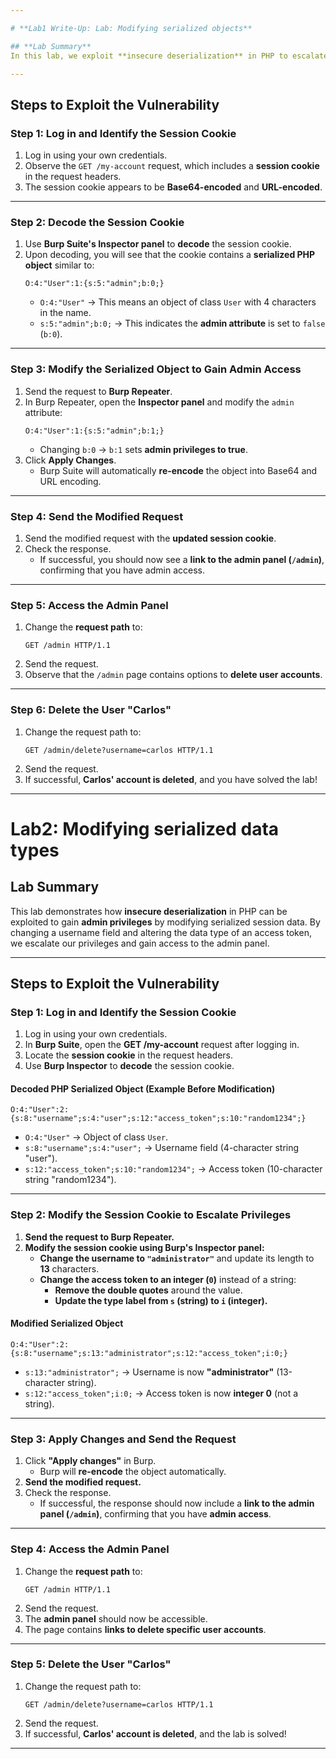 ```yaml
---

# **Lab1 Write-Up: Lab: Modifying serialized objects**  

## **Lab Summary**  
In this lab, we exploit **insecure deserialization** in PHP to escalate privileges and delete a user account. The session cookie contains a **serialized PHP object**, which we modify to gain admin access.  

---
```


## **Steps to Exploit the Vulnerability**  

### **Step 1: Log in and Identify the Session Cookie**  
1. Log in using your own credentials.  
2. Observe the `GET /my-account` request, which includes a **session cookie** in the request headers.  
3. The session cookie appears to be **Base64-encoded** and **URL-encoded**.  

---

### **Step 2: Decode the Session Cookie**  
1. Use **Burp Suite's Inspector panel** to **decode** the session cookie.  
2. Upon decoding, you will see that the cookie contains a **serialized PHP object** similar to:  
   ```
   O:4:"User":1:{s:5:"admin";b:0;}
   ```
   - `O:4:"User"` → This means an object of class `User` with 4 characters in the name.  
   - `s:5:"admin";b:0;` → This indicates the **admin attribute** is set to `false` (`b:0`).  

---

### **Step 3: Modify the Serialized Object to Gain Admin Access**  
1. Send the request to **Burp Repeater**.  
2. In Burp Repeater, open the **Inspector panel** and modify the `admin` attribute:  
   ```
   O:4:"User":1:{s:5:"admin";b:1;}
   ```
   - Changing `b:0` → `b:1` sets **admin privileges to true**.  
3. Click **Apply Changes**.  
   - Burp Suite will automatically **re-encode** the object into Base64 and URL encoding.  

---

### **Step 4: Send the Modified Request**  
1. Send the modified request with the **updated session cookie**.  
2. Check the response.  
   - If successful, you should now see a **link to the admin panel (`/admin`)**, confirming that you have admin access.  

---

### **Step 5: Access the Admin Panel**  
1. Change the **request path** to:  
   ```
   GET /admin HTTP/1.1
   ```
2. Send the request.  
3. Observe that the `/admin` page contains options to **delete user accounts**.  

---

### **Step 6: Delete the User "Carlos"**  
1. Change the request path to:  
   ```
   GET /admin/delete?username=carlos HTTP/1.1
   ```
2. Send the request.  
3. If successful, **Carlos' account is deleted**, and you have solved the lab!  
----
# **Lab2: Modifying serialized data types**  

## **Lab Summary**  
This lab demonstrates how **insecure deserialization** in PHP can be exploited to gain **admin privileges** by modifying serialized session data. By changing a username field and altering the data type of an access token, we escalate our privileges and gain access to the admin panel.  

---

## **Steps to Exploit the Vulnerability**  

### **Step 1: Log in and Identify the Session Cookie**  
1. Log in using your own credentials.  
2. In **Burp Suite**, open the **GET /my-account** request after logging in.  
3. Locate the **session cookie** in the request headers.  
4. Use **Burp Inspector** to **decode** the session cookie.  

#### **Decoded PHP Serialized Object (Example Before Modification)**  
```
O:4:"User":2:{s:8:"username";s:4:"user";s:12:"access_token";s:10:"random1234";}
```
- `O:4:"User"` → Object of class `User`.  
- `s:8:"username";s:4:"user";` → Username field (4-character string "user").  
- `s:12:"access_token";s:10:"random1234";` → Access token (10-character string "random1234").  

---

### **Step 2: Modify the Session Cookie to Escalate Privileges**  
1. **Send the request to Burp Repeater.**  
2. **Modify the session cookie using Burp's Inspector panel:**  
   - **Change the username to `"administrator"`** and update its length to **13** characters.  
   - **Change the access token to an integer (`0`)** instead of a string:  
     - **Remove the double quotes** around the value.  
     - **Update the type label from `s` (string) to `i` (integer).**  

#### **Modified Serialized Object**  
```
O:4:"User":2:{s:8:"username";s:13:"administrator";s:12:"access_token";i:0;}
```
- `s:13:"administrator";` → Username is now **"administrator"** (13-character string).  
- `s:12:"access_token";i:0;` → Access token is now **integer 0** (not a string).  

---

### **Step 3: Apply Changes and Send the Request**  
1. Click **"Apply changes"** in Burp.  
   - Burp will **re-encode** the object automatically.  
2. **Send the modified request.**  
3. Check the response.  
   - If successful, the response should now include a **link to the admin panel (`/admin`)**, confirming that you have **admin access**.  

---

### **Step 4: Access the Admin Panel**  
1. Change the **request path** to:  
   ```
   GET /admin HTTP/1.1
   ```
2. Send the request.  
3. The **admin panel** should now be accessible.  
4. The page contains **links to delete specific user accounts**.  

---

### **Step 5: Delete the User "Carlos"**  
1. Change the request path to:  
   ```
   GET /admin/delete?username=carlos HTTP/1.1
   ```
2. Send the request.  
3. If successful, **Carlos' account is deleted**, and the lab is solved!  
----
